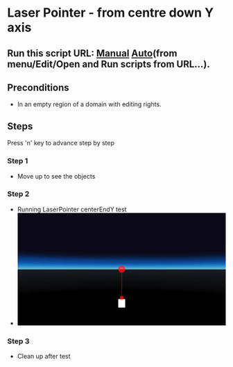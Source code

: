 # Laser Pointer - from centre down Y axis
## Run this script URL: [Manual](./test.js?raw=true)   [Auto](./testAuto.js?raw=true)(from menu/Edit/Open and Run scripts from URL...).

## Preconditions
- In an empty region of a domain with editing rights.

## Steps
Press 'n' key to advance step by step

### Step 1
- Move up to see the objects
### Step 2
- Running LaserPointer centerEndY test
- ![](./ExpectedImage_00000.png)
### Step 3
- Clean up after test
